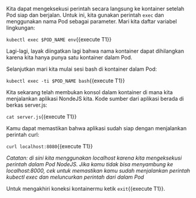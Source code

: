 Kita dapat mengeksekusi perintah secara langsung ke kontainer setelah Pod siap dan berjalan.
Untuk ini, kita gunakan perintah `exec` dan menggunakan nama Pod sebagai parameter. Mari kita daftar variabel lingkungan:

`kubectl exec $POD_NAME env`{{execute T1}}

Lagi-lagi, layak diingatkan lagi bahwa nama kontainer dapat dihilangkan karena kita hanya punya satu kontainer dalam Pod.

Selanjutkan mari kita mulai sesi bash di kontainer dalam Pod:

`kubectl exec -ti $POD_NAME bash`{{execute T1}}

Kita sekarang telah membukan konsol dalam kontainer di mana kita menjalankan aplikasi NondeJS kita. Kode sumber dari aplikasi berada di berkas server.js:

`cat server.js`{{execute T1}}

Kamu dapat memastikan bahwa aplikasi sudah siap dengan menjalankan perintah curl:

`curl localhost:8080`{{execute T1}}

*Catatan: di sini kita menggunakan localhost karena kita mengeksekusi perintah dalam Pod NodeJS. Jika kamu tidak bisa menyambung ke localhost:8000, cek untuk memastikan kamu sudah menjalankan perintah kubectl exec dan meluncurkan perintah dari dalam Pod*

Untuk mengakhiri koneksi kontainermu ketik `exit`{{execute T1}}.
